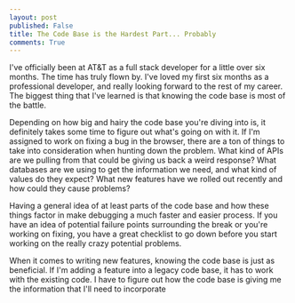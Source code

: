 ```yaml
---
layout: post
published: False
title: The Code Base is the Hardest Part... Probably
comments: True
---
```


I've officially been at AT&T as a full stack developer for a little over six months. The time has truly flown
by. I've loved my first six months as a professional developer, and really looking forward to the rest of
my career. The biggest thing that I've learned is that knowing the code base is most of the battle.

Depending on how big and hairy the code base you're diving into is, it definitely takes some
time to figure out what's going on with it. If I'm assigned to work on fixing a bug in the browser,
there are a ton of things to take into consideration when hunting down the problem. What kind of
APIs are we pulling from that could be giving us back a weird response? What databases are we using
to get the information we need, and what kind of values do they expect? What new features have we
rolled out recently and how could they cause problems?

Having a general idea of at least parts of the code base and how these things factor in make debugging
a much faster and easier process. If you have an idea of potential failure points surrounding the break or you're
working on fixing, you have a great checklist to go down before you start working on the really crazy potential
problems.

When it comes to writing new features, knowing the code base is just as beneficial. If I'm adding a feature into a
legacy code base, it has to work with the existing code. I have to figure out how the code base is giving me the information
that I'll need to incorporate

